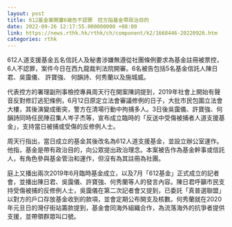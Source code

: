 ```yaml
---
layout: post
title: 612基金案開審6被告不認罪　控方指基金帶政治目的
date: 2022-09-26 12:17:55.000000000 +08:00
link: https://news.rthk.hk/rthk/ch/component/k2/1668446-20220926.htm
categories: rthk
---
```


612人道支援基金五名信託人及秘書涉嫌無遵從社團條例要求為基金註冊被票控，6人不認罪，案件今日在西九龍裁判法院開審。6名被告包括5名基金信託人陳日君、吳靄儀、 許寶強、 何韻詩、何秀蘭以及施城威。

代表控方的署理副刑事檢控專員周天行在開案陳詞提到，2019年社會上開始有聲音反對修訂逃犯條例，6月12日原定立法會審議修例的日子，大批市民包圍立法會大樓，其後演變成衝突，警方在清場行動中拘捕多人。3日後吳靄儀、許寶強、何韻詩同時任民陣召集人岑子杰等，宣布成立臨時的「反送中受傷被捕者人道支援基金」，支持當日被捕或受傷的反修例人士。

周天行指出，當日成立的基金其後改名為612人道支援基金，並設立辦公室運作。他指，基金是帶有政治目的，向公眾提出政治理念。本案被告作為基金幹事或信託人，有角色參與基金管治和運作，但沒有為其註冊為社團。

庭上又播出兩次2019年6月臨時基金成立，以及7月「612基金」正式成立的記者會，並播出陳日君、吳靄儀、許寶強、何秀蘭等人的發言內容。陳日君呼籲市民支持受傷被捕的反修例人士，吳靄儀在第二次記者會又提到，已委託「真普選聯盟」以對方的戶口存放基金收到的款項，並會定期公布開支及核數。何秀蘭就在2020年元旦日的灣仔街站籌款提到，基金會同海外組織合作，為流落海外的抗爭者提供支援，並帶領群眾叫口號。
